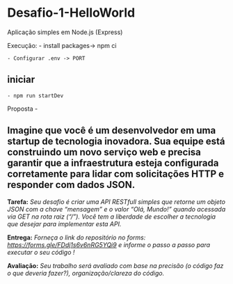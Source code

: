 # Desafio-1-HelloWorld
Aplicação simples em Node.js (Express)

Execução: 
    - install packages-> npm ci

    - Configurar .env -> PORT

## iniciar
    - npm run startDev

Proposta -
## Imagine que você é um desenvolvedor em uma startup de tecnologia inovadora. Sua equipe está construindo um novo serviço web e precisa garantir que a infraestrutura esteja configurada corretamente para lidar com solicitações HTTP e responder com dados JSON.

**Tarefa:** *Seu desafio é criar uma API RESTfull simples que retorne um objeto JSON com a chave “mensagem” e o valor “Olá, Mundo!” quando acessada via GET na rota raiz (“/”). Você tem a liberdade de escolher a tecnologia que desejar para implementar esta API.*

**Entrega:** *Forneça o link do repositório no forms: https://forms.gle/FDdj1s6v6nRG5YQi9 e informe o passo a passo para executar o seu código !*

**Avaliação:** *Seu trabalho será avaliado com base na precisão (o código faz o que deveria fazer?), organização/clareza do código.*

